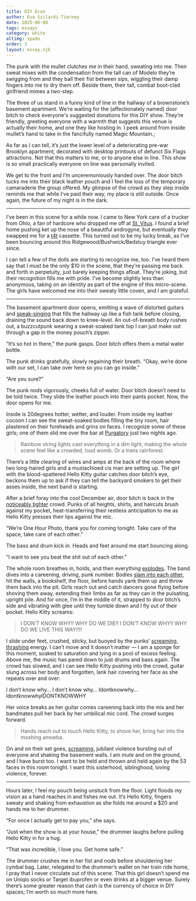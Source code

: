 ```yaml
---
title: DIY Econ
author: Eva Szilardi-Tierney
date: 2025-06-08
tags: essays
category: white
altimg: spade
order: 3
layout: essay.njk
---
```


The punk with the mullet clutches me in their hand, sweating into me. Their sweat mixes with the condensation from the tall can of Modelo they’re swigging from and they ball their fist between sips, wiggling their damp fingers into me to dry them off. Beside them, their tall, combat boot-clad girlfriend mimes a two-step.

The three of us stand in a funny kind of line in the hallway of a brownstone’s basement apartment. We’re waiting for the (affectionately named) door bitch to check everyone's suggested donations for this DIY show. They’re friendly, greeting everyone with a warmth that suggests this venue is actually their home, and one they like hosting in. I peek around from inside mullet’s hand to take in the fancifully named Magic Mountain.; 

As far as I can tell, it’s just the lower level of a deteriorating pre-war Brooklyn apartment, decorated with desktop printouts of defunct Six Flags attractions. Not that this matters to me, or to anyone else in line. This show is so small practically everyone on line was personally invited.

We get to the front and I’m unceremoniously handed over. The door bitch tucks me into their black leather pouch and I feel the loss of the temporary camaraderie the group offered. My glimpse of the crowd as they step inside reminds me that while I’ve paid their way, my place is still outside. Once again, the future of my night is in the dark.

<hr/>

I’ve been in this scene for a while now. I came to New York care of a trucker from Ohio, a fan of hardcore who dropped me off at <a href="https://youtu.be/GvoBaCpoXAk?si=aAC5b0rjMKMl7_91&t=400" target="_blank">St. Vitus</a>. I found a brief home pushing ket up the nose of a beautiful androgyne, but eventually they swapped me for a <a href="https://youtu.be/6_MP4c9xHe4?si=HnBDD_0kHvGzrtnn" target="_blank">t4t</a> cassette. This turned out to be my lucky break, as I’ve been bouncing around this Ridgewood/Bushwick/Bedstuy triangle ever since.

I can tell a few of the dolls are starting to recognize me, too. I’ve heard them say that I must be the only $10 in the scene, that they’re passing me back and forth in perpetuity, just barely keeping things afloat. They’re joking, but their recognition fills me with pride. I’ve become slightly less than anonymous, taking on an identity as part of the engine of this micro-scene. The girls have welcomed me into their sweaty little coven, and I am grateful.

<hr/>

The basement apartment door opens, emitting a wave of distorted guitars and <a href="https://www.youtube.com/watch?v=r2fbqUgyg-E" target="_blank">speak-singing</a> that fills the hallway up like a fish tank before closing, draining the sound back down to knee-level. An out-of-breath body rushes out, a buzzcutpunk wearing a sweat-soaked tank top I can just make out through a gap in the money pouch’s zipper.

“It’s so hot in there,” the punk gasps. Door bitch offers them a metal water bottle.

The punk drinks gratefully, slowly regaining their breath. “Okay, we’re done with our set, I can take over here so you can go inside.”

“Are you sure?” 

The punk nods vigorously, cheeks full of water. Door bitch doesn’t need to be told twice. They slide the leather pouch into their pants pocket. Now, the door opens for me.

Inside is 20degrees hotter, wetter, and louder. From inside my leather cocoon I can see the sweat-soaked bodies filling the tiny room, hair plastered on their foreheads and grins on faces. I recognize some of these girls; one of them slid me over the bar at <a href="https://youtu.be/uzCmbQ5GHXk?si=1Lur-QpgL1LOLgfn&t=77" target="_blank">Purgatory</a> just two nights ago. <blockquote>Rainbow string lights cast everything in a dim light, making the whole scene feel like a crowded, loud womb. Or a trans rainforest.</blockquote>

There’s a little clearing of wires and amps at the back of the room where two long-haired girls and a mustachioed cis man are setting up. The girl with the blood-spattered Hello Kitty guitar catches door bitch’s eye, beckons them up to ask if they can tell the backyard smokers to get their asses inside, the next band is starting. 

After a brief foray into the cool December air, door bitch is back in the <a href="https://youtu.be/RJb4GqYri_4?si=2yUVLA9uKNgts6t4&t=1533" target="_blank">noticeably tighter</a> crowd. Punks of all heights, shirts, and haircuts brush against my pocket, heat-transferring their restless anticipation to me as Hello Kitty presses their lips against the mic.

“We’re One Hour Photo, thank you for coming tonight. Take care of the space, take care of each other.”

The bass and drum kick in. Heads and feet around me start bouncing along.

“I want to see you beat the shit out of each other.”

The whole room breathes in, holds, and then everything <a href="https://www.youtube.com/watch?v=z8gjTSx2IXc" target="_blank">explodes</a>. The band dives into a careening, driving, punk number. Bodies <a href="https://youtu.be/-S6G7M5Ryl0?si=zB8_0IDG6HI6N1Sa&t=504" target="_blank">slam into each other</a>, hit the walls, a bookshelf, the floor, before hands yank them up and throw them back into the pit. Girls reach out and catch dancers gone flying before shoving them away, extending their limbs as far as they can in the pulsating, upright pile. And for once, I’m in the middle of it, strapped to door bitch’s side and vibrating with glee until they tumble down and I fly out of their pocket. Hello Kitty screams:

<blockquote>I DON’T KNOW WHY!! WHY DO WE DIE!! I DON’T KNOW WHY!! WHY DO WE LIVE THIS WAY!!!!</blockquote>

I slide under feet, crushed, sticky, but buoyed by the punks’ <a href="https://youtu.be/w0G63UbpTy8?si=k1-Gtt1mHUkRGiY0&t=619" target="_blank">screaming, thrashing</a> energy. I can’t move and it doesn’t matter — I am a sponge for this moment, soaked to saturation and lying in a pool of excess feeling. Above me, the music has pared down to just drums and bass again. The crowd has slowed, and I can see Hello Kitty pushing into the crowd, guitar slung across her body and forgotten, lank hair covering her face as she repeats over and over:

I don’t know why… I don’t know why… Idontknowwhy… IdontknowwhyIDONTKNOWWHY
 
Her voice breaks as her guitar comes careening back into the mix and her bandmates pull her back by her umbilical mic cord. The crowd surges forward. <blockquote>Hands reach out to touch Hello Kitty, to shove her, bring her into the moshing amoeba.</blockquote>

On and on their set goes, <a href="https://youtu.be/mttLnd-WUew?si=izRr_Of8DHgcAnGR&t=435" target="_blank">screaming</a>, jubilant violence bursting out of everyone and shaking the basement walls. I am mute and on the ground, and I have burst too. I want to be held and thrown and held again by the 53 faces in this room tonight. I want this sisterhood, siblinghood, loving violence, forever.
 
<hr/>

Hours later, I feel my pouch being unstuck from the floor. Light floods my vision as a hand reaches in and fishes me out. It’s Hello Kitty, fingers sweaty and shaking from exhaustion as she folds me around a $20 and hands me to her drummer.

“For once I actually get to pay you,” she says.

“Just when the show is at your house,” the drummer laughs before pulling Hello Kitty in for a hug.

“That was incredible, I love you. Get home safe.”

The drummer crushes me in her fist and nods before shouldering her cymbal bag. Later, relegated to the drummer’s wallet on her train ride home, I pray that I never circulate out of this scene. That this girl doesn’t spend me on Uniqlo socks or Target ibuprofen or even drinks at a bigger venue. Surely there’s some greater reason that cash is the currency of choice in DIY spaces; I’m worth so much more here. 


